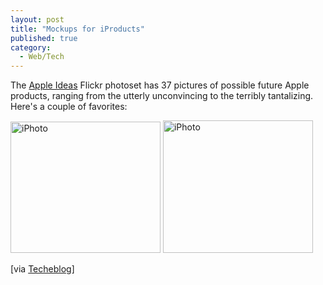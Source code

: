 ```yaml
---
layout: post
title: "Mockups for iProducts"
published: true
category:
  - Web/Tech
---
```

<p>The <a href="http://www.flickr.com/photos/haimson/sets/72057594072838804/">Apple Ideas</a> Flickr photoset has 37 pictures of possible future Apple products, ranging from the utterly unconvincing to the terribly tantalizing. Here's a couple of favorites:</p>

<p><a title="iPhoto" href="http://www.flickr.com/photos/haimson/106438817/"><img width="240" height="210" alt="iPhoto" src="http://static.flickr.com/40/106438817_d941dd89e1_m.jpg" /></a>
<a title="iPhoto" href="http://www.flickr.com/photos/haimson/106439007/"><img width="240" height="212" alt="iPhoto" src="http://static.flickr.com/47/106439007_0fe9ca11e4_m.jpg" /></a>

</p>

<p>[via <a href="http://www.techeblog.com/index.php/tech-gadget/best-of-apple-ideas">Techeblog</a>]</p>

